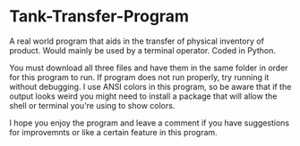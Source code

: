 # Tank-Transfer-Program
A real world program that aids in the transfer of physical inventory of product. Would mainly be used by a terminal operator. Coded in Python.

You must download all three files and have them in the same folder in order for this program to run. If program does not run properly, try running it without debugging. I use ANSI colors in this program, so be aware that if the output looks weird you might need to install a package that will allow the shell or terminal you're using to show colors.

I hope you enjoy the program and leave a comment if you have suggestions for improvemnts or like a certain feature in this program. 
